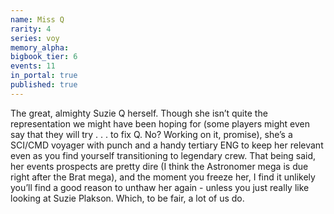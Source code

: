 ```yaml
---
name: Miss Q
rarity: 4
series: voy
memory_alpha:
bigbook_tier: 6
events: 11
in_portal: true
published: true
---
```


The great, almighty Suzie Q herself. Though she isn’t quite the representation we might have been hoping for (some players might even say that they will try . . . to fix Q. No? Working on it, promise), she’s a SCI/CMD voyager with punch and a handy tertiary ENG to keep her relevant even as you find yourself transitioning to legendary crew. That being said, her events prospects are pretty dire (I think the Astronomer mega is due right after the Brat mega), and the moment you freeze her, I find it unlikely you’ll find a good reason to unthaw her again - unless you just really like looking at Suzie Plakson. Which, to be fair, a lot of us do.
